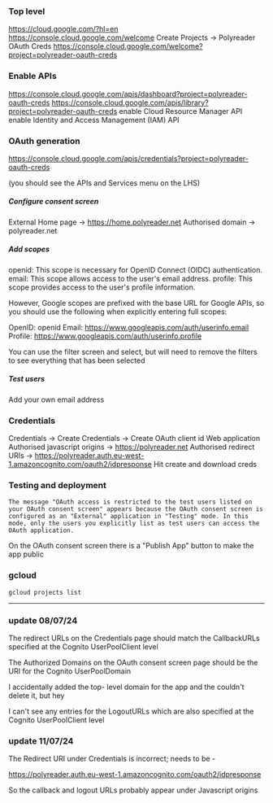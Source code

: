 ### Top level

https://cloud.google.com/?hl=en
https://console.cloud.google.com/welcome
Create Projects -> Polyreader OAuth Creds
https://console.cloud.google.com/welcome?project=polyreader-oauth-creds

### Enable APIs

https://console.cloud.google.com/apis/dashboard?project=polyreader-oauth-creds
https://console.cloud.google.com/apis/library?project=polyreader-oauth-creds
enable Cloud Resource Manager API
enable Identity and Access Management (IAM) API

### OAuth generation

https://console.cloud.google.com/apis/credentials?project=polyreader-oauth-creds

(you should see the APIs and Services menu on the LHS)

##### Configure consent screen

External
Home page -> https://home.polyreader.net
Authorised domain -> polyreader.net

##### Add scopes

openid: This scope is necessary for OpenID Connect (OIDC) authentication.
email: This scope allows access to the user's email address.
profile: This scope provides access to the user's profile information.

However, Google scopes are prefixed with the base URL for Google APIs, so you should use the following when explicitly entering full scopes:

OpenID: openid
Email: https://www.googleapis.com/auth/userinfo.email
Profile: https://www.googleapis.com/auth/userinfo.profile

You can use the filter screen and select, but will need to remove the filters to see everything that has been selected

##### Test users

Add your own email address

### Credentials

Credentials -> Create Credentials -> Create OAuth client id
Web application
Authorised javascript origins -> https://polyreader.net
Authorised redirect URIs -> https://polyreader.auth.eu-west-1.amazoncognito.com/oauth2/idpresponse
Hit create and download creds

### Testing and deployment

```
The message "OAuth access is restricted to the test users listed on your OAuth consent screen" appears because the OAuth consent screen is configured as an "External" application in "Testing" mode. In this mode, only the users you explicitly list as test users can access the OAuth application.
```

On the OAuth consent screen there is a "Publish App" button to make the app public

### gcloud

```
gcloud projects list
```

---

### update 08/07/24

The redirect URLs on the Credentials page should match the CallbackURLs specified at the Cognito UserPoolClient level

The Authorized Domains on the OAuth consent screen page should be the URI for the Cognito UserPoolDomain

I accidentally added the top- level domain for the app and the couldn't delete it, but hey

I can't see any entries for the LogoutURLs which are also specified at the Cognito UserPoolClient level

### update 11/07/24

The Redirect URI under Credentials is incorrect; needs to be -

https://polyreader.auth.eu-west-1.amazoncognito.com/oauth2/idpresponse

So the callback and logout URLs probably appear under Javascript origins
